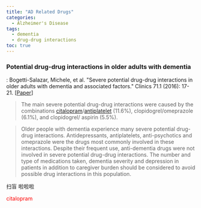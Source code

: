 ```yaml
---
title: "AD Related Drugs"
categories:
  - Alzheimer's Disease
tags:
  - dementia
  - drug-drug interactions
toc: true
---
```


### Potential drug-drug interactions in older adults with dementia

:   Bogetti-Salazar, Michele, et al. "Severe potential drug-drug interactions in older adults with dementia and associated factors." Clinics 71.1 (2016): 17-21. [[Paper](https://www.ncbi.nlm.nih.gov/pmc/articles/PMC4763155/pdf/cln-71-01-017.pdf)] 

> The main severe potential drug-drug interactions were caused by the combinations [citalopram](https://www.drugs.com/citalopram.html)/[antiplatelet](https://www.drugs.com/drug-class/antiplatelet-agents.html) (11.6%), clopidogrel/omeprazole (6.1%), and clopidogrel/ aspirin (5.5%).

> Older people with dementia experience many severe potential drug-drug interactions. Antidepressants, antiplatelets, anti-psychotics and omeprazole were the drugs most commonly involved in these interactions. Despite their frequent use, anti-dementia drugs were not involved in severe potential drug-drug interactions. The number and type of medications taken, dementia severity and depression in patients in addition to caregiver burden should be considered to avoid possible drug interactions in this population.

扫盲 啦啦啦

<font color='red'>citalopram</font> 



